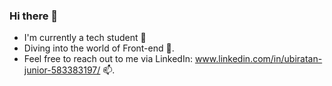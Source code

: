 ### Hi there 👋

- I'm currently a tech student 🔭
- Diving into the world of Front-end 🌱. 
- Feel free to reach out to me via LinkedIn: www.linkedin.com/in/ubiratan-junior-583383197/ 📫.


